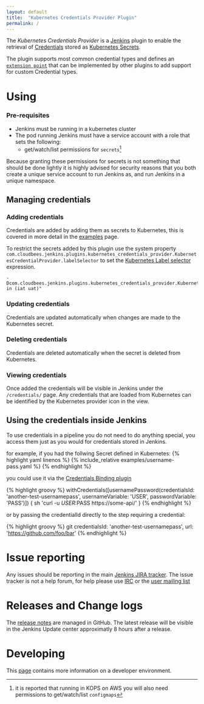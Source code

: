 ```yaml
---
layout: default
title:  "Kubernetes Credentials Provider Plugin"
permalink: /
---
```


The *Kubernetes Credentials Provider* is a [Jenkins](https://jenkins.io) plugin to enable the retrieval of [Credentials](https://plugins.jenkins.io/credentials) stored as [Kubernetes Secrets](https://kubernetes.io/docs/concepts/configuration/secret/).

The plugin supports most common credential types and defines an [`extension point`](https://jenkins.io/doc/developer/extensions/kubernetes-credentials-provider/) that can be implemented by other plugins to add support for custom Credential types. 

# Using

### Pre-requisites

- Jenkins must be running in a kubernetes cluster
- The pod running Jenkins must have a service account with a role that sets the following:
  - get/watch/list permissions for `secrets`[^AWS] 

[^AWS]: it is reported that running in KOPS on AWS you will also need permissions to get/watch/list `configmaps`

Because granting these permissions for secrets is not something that should be done lightly it is highly advised for security reasons that you both create a unique service account to run Jenkins as, and run Jenkins in a unique namespace.

## Managing credentials

### Adding credentials

Credentials are added by adding them as secrets to Kubernetes, this is covered in more detail in the [examples](./examples) page.

To restrict the secrets added by this plugin use the system property `com.cloudbees.jenkins.plugins.kubernetes_credentials_provider.KubernetesCredentialProvider.labelSelector`
to set the [Kubernetes Label selector](https://kubernetes.io/docs/concepts/overview/working-with-objects/labels/#label-selectors) expression.

```
-Dcom.cloudbees.jenkins.plugins.kubernetes_credentials_provider.KubernetesCredentialProvider.labelSelector="env in (iat uat)"
```

### Updating credentials

Credentials are updated automatically when changes are made to the Kubernetes secret.

### Deleting credentials

Credentials are deleted automatically when the secret is deleted from Kubernetes. 

### Viewing credentials

Once added the credentials will be visible in Jenkins under the `/credentials/` page.
Any credentials that are loaded from Kubernetes can be identified by the Kubernetes provider icon in the view.

## Using the credentials inside Jenkins

To use credentials in a pipeline you do not need to do anything special, you access them just as you would for credentials stored in Jenkins. 

for example, if you had the follwing Secret defined in Kubernetes:
{% highlight yaml linenos %}
{% include_relative examples/username-pass.yaml %}
{% endhighlight %}

you could use it via the [Credentials Binding plugin](https://plugins.jenkins.io/credentials-binding) 

{% highlight groovy %}
withCredentials([usernamePassword(credentialsId: 'another-test-usernamepass',
                                  usernameVariable: 'USER', 
                                  passwordVariable: 'PASS')]) {
  sh 'curl -u $USER:$PASS https://some-api/'
}
{% endhighlight %}

or by passing the credentialId directly to the step requiring a credential:

{% highlight groovy %}
git credentialsId: 'another-test-usernamepass', url: 'https://github.com/foo/bar'
{% endhighlight %}

# Issue reporting

Any issues should be reporting in the main [Jenkins JIRA tracker](https://issues.jenkins-ci.org).
The issue tracker is not a help forum, for help please use [IRC](https://jenkins.io/chat/) or the [user mailing list](https://groups.google.com/forum/#!forum/jenkinsci-users) 

# Releases and Change logs

The [release notes](https://github.com/jenkinsci/kubernetes-credentials-provider-plugin/releases) are managed in GitHub. 
The latest release will be visible in the Jenkins Update center approximatly 8 hours after a release.

# Developing

This [page](./dev/) contains more information on a developer environment.
